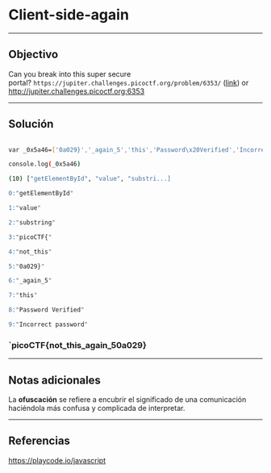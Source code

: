# Client-side-again

---
## Objectivo
Can you break into this super secure portal? `https://jupiter.challenges.picoctf.org/problem/6353/` ([link](https://jupiter.challenges.picoctf.org/problem/6353/)) or http://jupiter.challenges.picoctf.org:6353



---
## Solución
``` bash

var _0x5a46=['0a029}','_again_5','this','Password\x20Verified','Incorrect\x20password','getElementById','value','substring','picoCTF{','not_this'];(function(_0x4bd822,_0x2bd6f7){var _0xb4bdb3=function(_0x1d68f6){while(--_0x1d68f6){_0x4bd822['push'](_0x4bd822['shift']());}};_0xb4bdb3(++_0x2bd6f7);}(_0x5a46,0x1b3));var _0x4b5b=function(_0x2d8f05,_0x4b81bb){_0x2d8f05=_0x2d8f05-0x0;var _0x4d74cb=_0x5a46[_0x2d8f05];return _0x4d74cb;};function verify(){checkpass=document[_0x4b5b('0x0')]('pass')[_0x4b5b('0x1')];split=0x4;if(checkpass[_0x4b5b('0x2')](0x0,split*0x2)==_0x4b5b('0x3')){if(checkpass[_0x4b5b('0x2')](0x7,0x9)=='{n'){if(checkpass[_0x4b5b('0x2')](split*0x2,split*0x2*0x2)==_0x4b5b('0x4')){if(checkpass[_0x4b5b('0x2')](0x3,0x6)=='oCT'){if(checkpass[_0x4b5b('0x2')](split*0x3*0x2,split*0x4*0x2)==_0x4b5b('0x5')){if(checkpass['substring'](0x6,0xb)=='F{not'){if(checkpass[_0x4b5b('0x2')](split*0x2*0x2,split*0x3*0x2)==_0x4b5b('0x6')){if(checkpass[_0x4b5b('0x2')](0xc,0x10)==_0x4b5b('0x7')){alert(_0x4b5b('0x8'));}}}}}}}}else{alert(_0x4b5b('0x9'));}}

console.log(_0x5a46)

(10) ["getElementById", "value", "substri...]

0:"getElementById"

1:"value"

2:"substring"

3:"picoCTF{"

4:"not_this"

5:"0a029}"

6:"_again_5"

7:"this"

8:"Password Verified"

9:"Incorrect password"


```

### `picoCTF{not_this_again_50a029}
---
## Notas adicionales

La **ofuscación** se refiere a encubrir el significado de una comunicación haciéndola más confusa y complicada de interpretar.

---
## Referencias

https://playcode.io/javascript